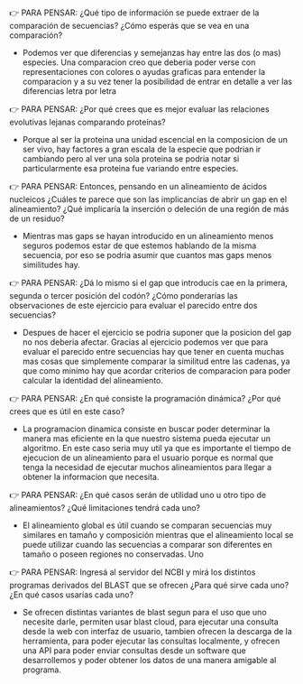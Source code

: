 
👉 PARA PENSAR: ¿Qué tipo de información se puede extraer de la comparación de secuencias? ¿Cómo esperás que se vea en una comparación?

* Podemos ver que  diferencias y semejanzas hay entre las dos (o mas) especies. Una comparacion creo que deberia poder verse con representaciones con colores o ayudas graficas para entender la comparacion y a su vez tener la posibilidad de entrar en detalle a ver las diferencias letra por letra 

👉 PARA PENSAR: ¿Por qué crees que es mejor evaluar las relaciones evolutivas lejanas comparando proteínas? 

*  Porque al ser la proteina una unidad escencial en la composicion de un ser vivo, hay factores a gran escala de la especie que podrian ir cambiando pero al ver una sola proteina se podria notar si particularmente esa proteina fue variando entre especies.  

👉 PARA PENSAR: Entonces, pensando en un alineamiento de ácidos nucleicos ¿Cuáles te parece que son las implicancias de abrir un gap en el alineamiento? ¿Qué implicaría la inserción o deleción de una región de más de un residuo?

* Mientras mas gaps se hayan introducido en un alineamiento menos seguros podemos estar de que estemos hablando de la misma secuencia, por eso se podria asumir que cuantos mas gaps menos similitudes hay.

👉 PARA PENSAR: ¿Dá lo mismo si el gap que introducís cae en la primera, segunda o tercer posición del codón? ¿Cómo ponderarías las observaciones de este ejercicio para evaluar el parecido entre dos secuencias?

* Despues de hacer el ejercicio se podria suponer que la posicion del gap no nos deberia afectar. Gracias al ejercicio podemos ver que para evaluar el parecido entre secuencias hay que tener en cuenta muchas mas cosas que simplemente comparar la similitud entre las cadenas, ya que como minimo hay que acordar criterios de comparacion para poder calcular la identidad del alineamiento.

👉 PARA PENSAR: ¿En qué consiste la programación dinámica? ¿Por qué crees que es útil en este caso? 

* La programacion dinamica consiste en buscar poder determinar la manera mas eficiente en la que nuestro sistema pueda ejecutar un algoritmo. En este caso seria muy util ya que es importante el tiempo de ejecucion de un alineamiento para el usuario porque es normal que tenga la necesidad de ejecutar muchos alineamientos para llegar a obtener la informacion que necesita.

👉 PARA PENSAR: ¿En qué casos serán de utilidad uno u otro tipo de alineamientos? ¿Qué limitaciones tendrá cada uno?

* El alineamiento global es útil cuando se comparan secuencias muy similares en tamaño y composición mientras que el alineamiento local se puede utilizar cuando las secuencias a comparar son diferentes en tamaño o poseen regiones no conservadas. Uno 

👉 PARA PENSAR: Ingresá al servidor del NCBI y mirá los distintos programas derivados del BLAST que se ofrecen ¿Para qué sirve cada uno? ¿En qué casos usarías cada uno?   

* Se ofrecen distintas variantes de blast segun para el uso que uno necesite darle, permiten usar blast cloud, para ejecutar una consulta desde la web con interfaz de usuario, tambien ofrecen la descarga de la herramienta, para poder ejecutar las consultas localmente, y ofrecen una API para poder enviar consultas desde un software que desarrollemos y poder obtener los datos de una manera amigable al programa.

